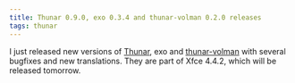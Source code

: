 ```yaml
---
title: Thunar 0.9.0, exo 0.3.4 and thunar-volman 0.2.0 releases
tags: thunar
---
```


I just released new versions of <a href="http://thunar.xfce.org/">Thunar</a>, exo and <a href="http://foo-projects.org/~benny/projects/thunar-volman/index.html">thunar-volman</a> with several bugfixes and new translations. They are part of Xfce 4.4.2, which will be released tomorrow.

